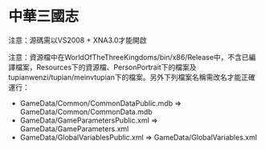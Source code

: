﻿# 中華三國志 #

注意：源碼需以VS2008 + XNA3.0才能開啟

注意：資源檔中在WorldOfTheThreeKingdoms/bin/x86/Release中，不含已編譯檔案，Resources下的資源檔、PersonPortrait下的檔案及tupianwenzi/tupian/meinvtupian下的檔案。另外下列檔案名稱需改名才能正確運行：

- GameData/Common/CommonDataPublic.mdb => GameData/Common/CommonData.mdb
- GameData/GameParametersPublic.xml => GameData/GameParameters.xml
- GameData/GlobalVariablesPublic.xml => GameData/GlobalVariables.xml